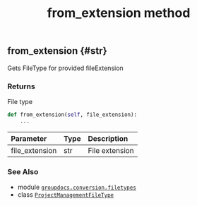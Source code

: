﻿---
title: from_extension method
second_title: GroupDocs.Conversion for Python via .NET API References
description: 
type: docs
weight: 40
url: /python-net/groupdocs.conversion.filetypes/projectmanagementfiletype/from_extension/
is_root: false
---

## from_extension {#str}

Gets FileType for provided fileExtension


### Returns 


File type


```python
def from_extension(self, file_extension):
    ...
```


| Parameter | Type | Description |
| :- | :- | :- |
| file_extension | str | File extension |



### See Also
* module [`groupdocs.conversion.filetypes`](../../)
* class [`ProjectManagementFileType`](/conversion/python-net/groupdocs.conversion.filetypes/projectmanagementfiletype)

